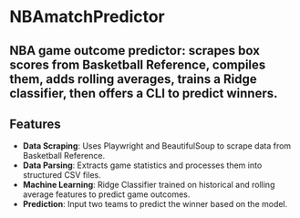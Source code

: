 # NBAmatchPredictor

## NBA game outcome predictor: scrapes box scores from Basketball Reference, compiles them, adds rolling averages, trains a Ridge classifier, then offers a CLI to predict winners. 

## Features
- **Data Scraping**: Uses Playwright and BeautifulSoup to scrape data from Basketball Reference.
- **Data Parsing**: Extracts game statistics and processes them into structured CSV files.
- **Machine Learning**: Ridge Classifier trained on historical and rolling average features to predict game outcomes.
- **Prediction**: Input two teams to predict the winner based on the model.

